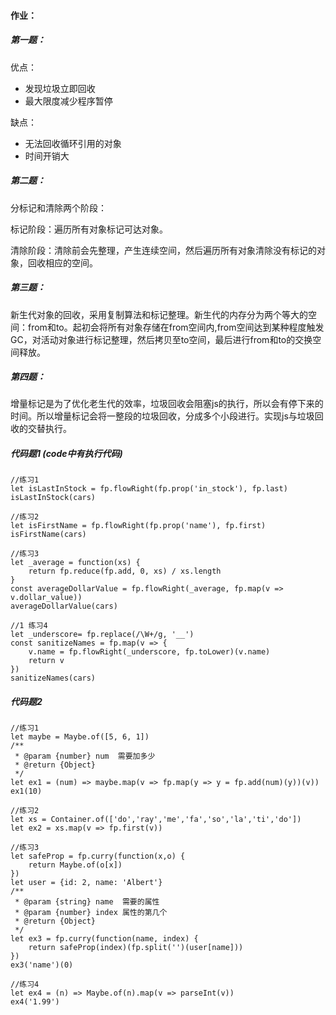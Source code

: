#### 作业：
##### 第一题：

优点：
- 发现垃圾立即回收
- 最大限度减少程序暂停

缺点：
- 无法回收循环引用的对象
- 时间开销大

##### 第二题：
分标记和清除两个阶段：

标记阶段：遍历所有对象标记可达对象。

清除阶段：清除前会先整理，产生连续空间，然后遍历所有对象清除没有标记的对象，回收相应的空间。

##### 第三题：

新生代对象的回收，采用复制算法和标记整理。新生代的内存分为两个等大的空间：from和to。起初会将所有对象存储在from空间内,from空间达到某种程度触发GC，对活动对象进行标记整理，然后拷贝至to空间，最后进行from和to的交换空间释放。

##### 第四题：

增量标记是为了优化老生代的效率，垃圾回收会阻塞js的执行，所以会有停下来的时间。所以增量标记会将一整段的垃圾回收，分成多个小段进行。实现js与垃圾回收的交替执行。

##### 代码题1 (code中有执行代码)
```
//练习1
let isLastInStock = fp.flowRight(fp.prop('in_stock'), fp.last)
isLastInStock(cars)

//练习2
let isFirstName = fp.flowRight(fp.prop('name'), fp.first)
isFirstName(cars)

//练习3
let _average = function(xs) {
    return fp.reduce(fp.add, 0, xs) / xs.length
}
const averageDollarValue = fp.flowRight(_average, fp.map(v => v.dollar_value))
averageDollarValue(cars)

//1 练习4
let _underscore= fp.replace(/\W+/g, '__')
const sanitizeNames = fp.map(v => {
    v.name = fp.flowRight(_underscore, fp.toLower)(v.name)
    return v
})
sanitizeNames(cars)
```
##### 代码题2
```
//练习1
let maybe = Maybe.of([5, 6, 1])
/**
 * @param {number} num  需要加多少
 * @return {Object}
 */
let ex1 = (num) => maybe.map(v => fp.map(y => y = fp.add(num)(y))(v))
ex1(10)

//练习2
let xs = Container.of(['do','ray','me','fa','so','la','ti','do'])
let ex2 = xs.map(v => fp.first(v))

//练习3
let safeProp = fp.curry(function(x,o) {
    return Maybe.of(o[x])
})
let user = {id: 2, name: 'Albert'}
/**
 * @param {string} name  需要的属性
 * @param {number} index 属性的第几个
 * @return {Object}
 */
let ex3 = fp.curry(function(name, index) {
    return safeProp(index)(fp.split('')(user[name]))
})
ex3('name')(0) 

//练习4
let ex4 = (n) => Maybe.of(n).map(v => parseInt(v))
ex4('1.99')
```
